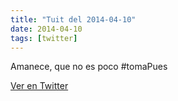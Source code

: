 ```yaml
---
title: "Tuit del 2014-04-10"
date: 2014-04-10
tags: [twitter]
---
```


Amanece, que no es poco #tomaPues



[Ver en Twitter](https://twitter.com/i/web/status/454124794255265792)
